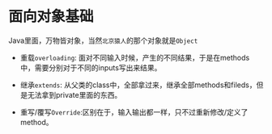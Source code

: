 # 面向对象基础

Java里面，万物皆对象，当然`北京猿人`的那个对象就是`Object` <br>


* 重载`overloading`: 面对不同输入时候，产生的不同结果，于是在methods中，需要分别对于不同的inputs写出来结果。

* 继承`extends`: 从父类的class中，全部拿过来，继承全部methods和fileds，但是无法拿到private里面的东西。

* 重写/覆写`Override`:区别在于，输入输出都一样，只不过重新修改/定义了method。






